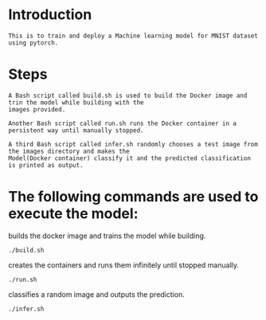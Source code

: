 # Introduction
    This is to train and deploy a Machine learning model for MNIST dataset using pytorch.

# Steps
    
    A Bash script called build.sh is used to build the Docker image and trin the model while building with the
    images provided. 

    Another Bash script called run.sh runs the Docker container in a persistent way until manually stopped. 

    A third Bash script called infer.sh randomly chooses a test image from the images directory and makes the 
    Model(Docker container) classify it and the predicted classification is printed as output.

# The following commands are used to execute the model:

builds the docker image and trains the model while building.
    
    ./build.sh

creates the containers and runs them infinitely until stopped manually.
    
    ./run.sh

classifies a random image and outputs the prediction.
    
    ./infer.sh